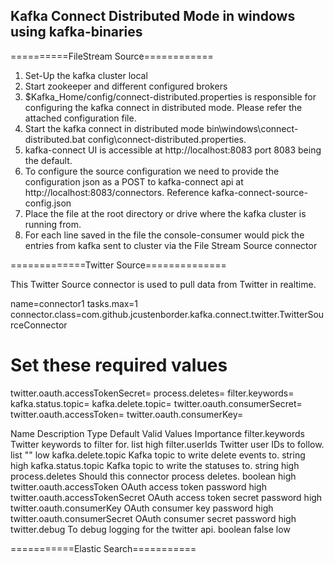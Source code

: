 Kafka Connect Distributed Mode in windows using kafka-binaries
----------------------------------------------------------------

==========FileStream Source============

1. Set-Up the kafka cluster local
2. Start zookeeper and different configured brokers
3. $Kafka_Home/config/connect-distributed.properties is responsible for configuring the kafka connect in distributed mode. Please refer the attached configuration file.
4. Start the kafka connect in distributed mode bin\windows\connect-distributed.bat config\connect-distributed.properties.
5. kafka-connect UI is accessible at http://localhost:8083 port 8083 being the default.
6. To configure the source configuration we need to provide the configuration json as a POST to kafka-connect api at http://localhost:8083/connectors. Reference kafka-connect-source-config.json
7. Place the file at the root directory or drive where the kafka cluster is running from.
8. For each line saved in the file the console-consumer would pick the entries from kafka sent to cluster via the File Stream Source connector


=============Twitter Source==============

This Twitter Source connector is used to pull data from Twitter in realtime.

name=connector1
tasks.max=1
connector.class=com.github.jcustenborder.kafka.connect.twitter.TwitterSourceConnector

# Set these required values
twitter.oauth.accessTokenSecret=
process.deletes=
filter.keywords=
kafka.status.topic=
kafka.delete.topic=
twitter.oauth.consumerSecret=
twitter.oauth.accessToken=
twitter.oauth.consumerKey=

Name	                Description	                            Type	        Default	    Valid       Values	        Importance
filter.keywords	      Twitter keywords to filter for.	list			                                                        high
filter.userIds	      Twitter user IDs to follow.	list	                                             ""		              low
kafka.delete.topic	  Kafka topic to write delete events to.	string			                                              high
kafka.status.topic	  Kafka topic to write the statuses to.	  string			                                              high
process.deletes	      Should this connector process deletes.	boolean			                                              high
twitter.oauth.accessToken	      OAuth access token	          password			                                            high
twitter.oauth.accessTokenSecret	OAuth access token secret	    password			                                            high
twitter.oauth.consumerKey	      OAuth consumer key	password			                                                      high
twitter.oauth.consumerSecret	  OAuth consumer secret	password			                                                    high
twitter.debug	        To debug logging for the twitter api.	  boolean	                                false		          low

===========Elastic Search=========== 
